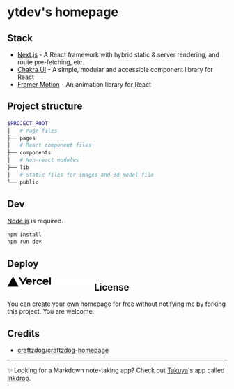 # ytdev's homepage

## Stack

- [Next.js](https://nextjs.org/) - A React framework with hybrid static & server rendering, and route pre-fetching, etc.
- [Chakra UI](https://chakra-ui.com/) - A simple, modular and accessible component library for React
- [Framer Motion](https://www.framer.com/motion/) - An animation library for React

## Project structure

```sh
$PROJECT_ROOT
│   # Page files
├── pages
│   # React component files
├── components
│   # Non-react modules
├── lib
│   # Static files for images and 3d model file
└── public
```

## Dev

[Node.js](https://nodejs.org/) is required.

```sh
npm install
npm run dev
```

## Deploy

[<img align="left" alt="Vercel logo" width="100" src="./public/vercel-dark.svg" />](https://vercel.com#gh-light-mode-only)
[<img align="left" alt="Vercel logo" width="100" src="./public/vercel-light.svg" />](https://vercel.com#gh-dark-mode-only)

## License

You can create your own homepage for free without notifying me by forking this project. You are welcome.

## Credits

- [craftzdog/craftzdog-homepage](https://github.com/craftzdog/craftzdog-homepage)

---

✨ Looking for a Markdown note-taking app? Check out [Takuya](https://craftz.dog)'s app called [Inkdrop](https://inkdrop.app/).
